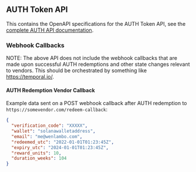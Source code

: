 ## AUTH Token API

This contains the OpenAPI specifications for the AUTH Token API, see the
[complete AUTH API documentation](https://authtokendao.github.io/auth-api/).



### Webhook Callbacks

NOTE: The above API does not include the webhook callbacks that are made upon successful
AUTH redemptions and other state changes relevant to vendors. This should be orchestrated
by something like https://temporal.io/.

#### AUTH Redemption Vendor Callback

Example data sent on a POST webhook callback after AUTH redemption to `https://somevendor.com/redeem-callback`:

```json
{
  "verification_code": "XXXXX",
  "wallet": "solanawalletaddress",
  "email": "me@wenlambo.com",
  "redeemed_utc": "2022-01-01T01:23:45Z",
  "expiry_utc": "2024-01-01T01:23:45Z",
  "reward_units": 10,
  "duration_weeks": 104
}
```

